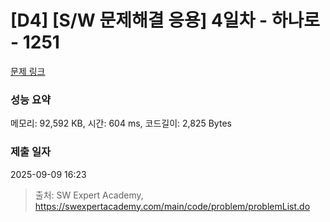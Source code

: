 # [D4] [S/W 문제해결 응용] 4일차 - 하나로 - 1251 

[문제 링크](https://swexpertacademy.com/main/code/problem/problemDetail.do?contestProbId=AV15StKqAQkCFAYD) 

### 성능 요약

메모리: 92,592 KB, 시간: 604 ms, 코드길이: 2,825 Bytes

### 제출 일자

2025-09-09 16:23



> 출처: SW Expert Academy, https://swexpertacademy.com/main/code/problem/problemList.do